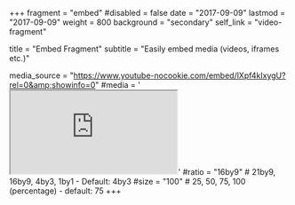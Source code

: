 +++
fragment = "embed"
#disabled = false
date = "2017-09-09"
lastmod = "2017-09-09"
weight = 800
background = "secondary"
self_link = "video-fragment"

title = "Embed Fragment"
subtitle = "Easily embed media (videos, iframes etc.)"

media_source = "https://www.youtube-nocookie.com/embed/lXpf4kIxygU?rel=0&amp;showinfo=0"
#media = '<iframe class="embed-responsive-item" src="https://www.youtube-nocookie.com/embed/lXpf4kIxygU?rel=0&amp;showinfo=0" allowfullscreen></iframe>'
#ratio = "16by9" # 21by9, 16by9, 4by3, 1by1 - Default: 4by3
#size = "100" # 25, 50, 75, 100 (percentage) - default: 75
+++
